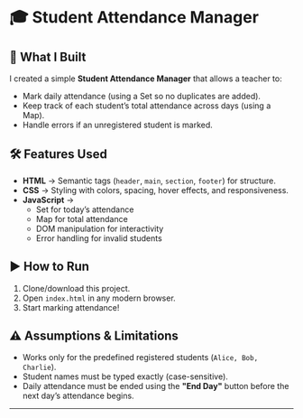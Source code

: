 # 🎓 Student Attendance Manager

## 📌 What I Built
I created a simple **Student Attendance Manager** that allows a teacher to:
- Mark daily attendance (using a Set so no duplicates are added).
- Keep track of each student’s total attendance across days (using a Map).
- Handle errors if an unregistered student is marked.

## 🛠️ Features Used
- **HTML** → Semantic tags (`header`, `main`, `section`, `footer`) for structure.
- **CSS** → Styling with colors, spacing, hover effects, and responsiveness.
- **JavaScript** → 
  - Set for today’s attendance  
  - Map for total attendance  
  - DOM manipulation for interactivity  
  - Error handling for invalid students

## ▶️ How to Run
1. Clone/download this project.
2. Open `index.html` in any modern browser.
3. Start marking attendance!

## ⚠️ Assumptions & Limitations
- Works only for the predefined registered students (`Alice, Bob, Charlie`).
- Student names must be typed exactly (case-sensitive).
- Daily attendance must be ended using the **"End Day"** button before the next day’s attendance begins.

---
